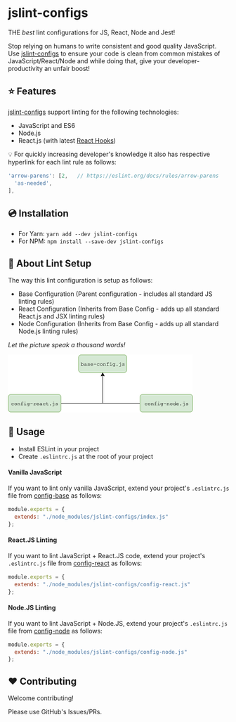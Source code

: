 # jslint-configs

THE _best_ lint configurations for JS, React, Node and Jest!

Stop relying on humans to write consistent and good quality JavaScript.
Use [jslint-configs](https://github.com/InamTaj/jslint-configs) to ensure your code is clean from common mistakes of JavaScript/React/Node and while doing that, give your developer-productivity an unfair boost!

## ⭐️ Features

[jslint-configs](https://github.com/InamTaj/jslint-configs) support linting for the following technologies:

- JavaScript and ES6
- Node.js
- React.js (with latest [React Hooks](https://reactjs.org/docs/hooks-intro.html))

:bulb: For quickly increasing developer's knowledge it also has respective hyperlink for each lint rule as follows:

```javascript
'arrow-parens': [2,   // https://eslint.org/docs/rules/arrow-parens
  'as-needed',
],
```

## 💿 Installation

- For Yarn: `yarn add --dev jslint-configs`
- For NPM: `npm install --save-dev jslint-configs`

## 📖 About Lint Setup

The way this lint configuration is setup as follows:

- Base Configuration (Parent configuration - includes all standard JS linting rules)
- React Configuration (Inherits from Base Config - adds up all standard React.js and JSX linting rules)
- Node Configuration (Inherits from Base Config - adds up all standard Node.js linting rules)

_Let the picture speak a thousand words!_

![ESLint Configuration Diagram](./assets/images/config-diagram.png)

## 🔧 Usage

- Install ESLint in your project
- Create `.eslintrc.js` at the root of your project

#### Vanilla JavaScript

If you want to lint only vanilla JavaScript, extend your project's `.eslintrc.js` file from [config-base](./config-base.js) as follows:

```javascript
module.exports = {
  extends: "./node_modules/jslint-configs/index.js"
};
```

#### React.JS Linting

If you want to lint JavaScript + React.JS code, extend your project's `.eslintrc.js` file from [config-react](./config-react.js) as follows:

```javascript
module.exports = {
  extends: "./node_modules/jslint-configs/config-react.js"
};
```

#### Node.JS Linting

If you want to lint JavaScript + Node.JS, extend your project's `.eslintrc.js` file from [config-node](./config-node.js) as follows:

```javascript
module.exports = {
  extends: "./node_modules/jslint-configs/config-node.js"
};
```

## ❤️ Contributing

Welcome contributing!

Please use GitHub's Issues/PRs.
